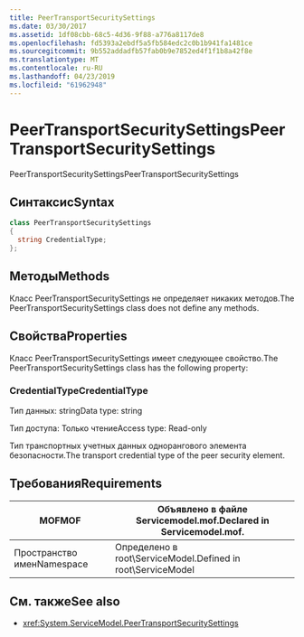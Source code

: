 ```yaml
---
title: PeerTransportSecuritySettings
ms.date: 03/30/2017
ms.assetid: 1df08cbb-68c5-4d36-9f88-a776a8117de8
ms.openlocfilehash: fd5393a2ebdf5a5fb584edc2c0b1b941fa1481ce
ms.sourcegitcommit: 9b552addadfb57fab0b9e7852ed4f1f1b8a42f8e
ms.translationtype: MT
ms.contentlocale: ru-RU
ms.lasthandoff: 04/23/2019
ms.locfileid: "61962948"
---
```

# <a name="peertransportsecuritysettings"></a><span data-ttu-id="61ced-102">PeerTransportSecuritySettings</span><span class="sxs-lookup"><span data-stu-id="61ced-102">PeerTransportSecuritySettings</span></span>
<span data-ttu-id="61ced-103">PeerTransportSecuritySettings</span><span class="sxs-lookup"><span data-stu-id="61ced-103">PeerTransportSecuritySettings</span></span>  
  
## <a name="syntax"></a><span data-ttu-id="61ced-104">Синтаксис</span><span class="sxs-lookup"><span data-stu-id="61ced-104">Syntax</span></span>  
  
```csharp
class PeerTransportSecuritySettings  
{  
  string CredentialType;  
};  
```  
  
## <a name="methods"></a><span data-ttu-id="61ced-105">Методы</span><span class="sxs-lookup"><span data-stu-id="61ced-105">Methods</span></span>  
 <span data-ttu-id="61ced-106">Класс PeerTransportSecuritySettings не определяет никаких методов.</span><span class="sxs-lookup"><span data-stu-id="61ced-106">The PeerTransportSecuritySettings class does not define any methods.</span></span>  
  
## <a name="properties"></a><span data-ttu-id="61ced-107">Свойства</span><span class="sxs-lookup"><span data-stu-id="61ced-107">Properties</span></span>  
 <span data-ttu-id="61ced-108">Класс PeerTransportSecuritySettings имеет следующее свойство.</span><span class="sxs-lookup"><span data-stu-id="61ced-108">The PeerTransportSecuritySettings class has the following property:</span></span>  
  
### <a name="credentialtype"></a><span data-ttu-id="61ced-109">CredentialType</span><span class="sxs-lookup"><span data-stu-id="61ced-109">CredentialType</span></span>  
 <span data-ttu-id="61ced-110">Тип данных: string</span><span class="sxs-lookup"><span data-stu-id="61ced-110">Data type: string</span></span>  
  
 <span data-ttu-id="61ced-111">Тип доступа: Только чтение</span><span class="sxs-lookup"><span data-stu-id="61ced-111">Access type: Read-only</span></span>  
  
 <span data-ttu-id="61ced-112">Тип транспортных учетных данных однорангового элемента безопасности.</span><span class="sxs-lookup"><span data-stu-id="61ced-112">The transport credential type of the peer security element.</span></span>  
  
## <a name="requirements"></a><span data-ttu-id="61ced-113">Требования</span><span class="sxs-lookup"><span data-stu-id="61ced-113">Requirements</span></span>  
  
|<span data-ttu-id="61ced-114">MOF</span><span class="sxs-lookup"><span data-stu-id="61ced-114">MOF</span></span>|<span data-ttu-id="61ced-115">Объявлено в файле Servicemodel.mof.</span><span class="sxs-lookup"><span data-stu-id="61ced-115">Declared in Servicemodel.mof.</span></span>|  
|---------|-----------------------------------|  
|<span data-ttu-id="61ced-116">Пространство имен</span><span class="sxs-lookup"><span data-stu-id="61ced-116">Namespace</span></span>|<span data-ttu-id="61ced-117">Определено в root\ServiceModel.</span><span class="sxs-lookup"><span data-stu-id="61ced-117">Defined in root\ServiceModel</span></span>|  
  
## <a name="see-also"></a><span data-ttu-id="61ced-118">См. также</span><span class="sxs-lookup"><span data-stu-id="61ced-118">See also</span></span>

- <xref:System.ServiceModel.PeerTransportSecuritySettings>
